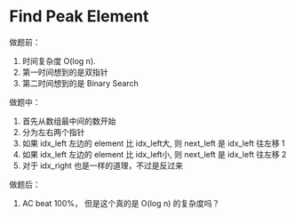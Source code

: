 # Find Peak Element

做题前：

1.  时间复杂度 O(log n).
2. 第一时间想到的是双指针
3. 第二时间想到的是 Binary Search



做题中：

1. 首先从数组最中间的数开始
2. 分为左右两个指针
3. 如果 idx_left 左边的 element 比 idx_left大, 则 next_left 是 idx_left 往左移 1
4. 如果 idx_left 左边的 element 比 idx_left小, 则 next_left 是 idx_left 往左移 2
5. 对于 idx_right 也是一样的道理，不过是反过来



做题后：

1.  AC beat 100%， 但是这个真的是 O(log n) 的复杂度吗？


